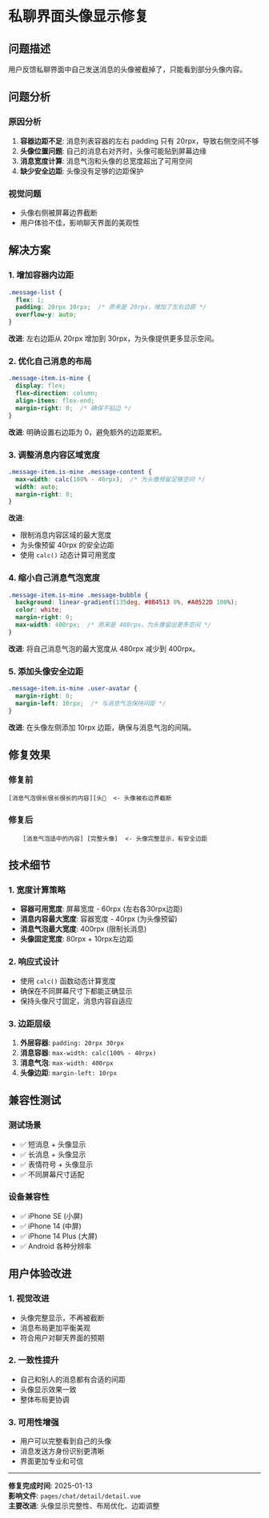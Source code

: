 # 私聊界面头像显示修复

## 问题描述

用户反馈私聊界面中自己发送消息的头像被截掉了，只能看到部分头像内容。

## 问题分析

### 原因分析
1. **容器边距不足**: 消息列表容器的左右 padding 只有 20rpx，导致右侧空间不够
2. **头像位置问题**: 自己的消息右对齐时，头像可能贴到屏幕边缘
3. **消息宽度计算**: 消息气泡和头像的总宽度超出了可用空间
4. **缺少安全边距**: 头像没有足够的边距保护

### 视觉问题
- 头像右侧被屏幕边界截断
- 用户体验不佳，影响聊天界面的美观性

## 解决方案

### 1. 增加容器内边距
```css
.message-list {
  flex: 1;
  padding: 20rpx 30rpx;  /* 原来是 20rpx，增加了左右边距 */
  overflow-y: auto;
}
```
**改进**: 左右边距从 20rpx 增加到 30rpx，为头像提供更多显示空间。

### 2. 优化自己消息的布局
```css
.message-item.is-mine {
  display: flex;
  flex-direction: column;
  align-items: flex-end;
  margin-right: 0;  /* 确保不贴边 */
}
```
**改进**: 明确设置右边距为 0，避免额外的边距累积。

### 3. 调整消息内容区域宽度
```css
.message-item.is-mine .message-content {
  max-width: calc(100% - 40rpx);  /* 为头像预留足够空间 */
  width: auto;
  margin-right: 0;
}
```
**改进**: 
- 限制消息内容区域的最大宽度
- 为头像预留 40rpx 的安全边距
- 使用 `calc()` 动态计算可用宽度

### 4. 缩小自己消息气泡宽度
```css
.message-item.is-mine .message-bubble {
  background: linear-gradient(135deg, #8B4513 0%, #A0522D 100%);
  color: white;
  margin-right: 0;
  max-width: 400rpx;  /* 原来是 480rpx，为头像留出更多空间 */
}
```
**改进**: 将自己消息气泡的最大宽度从 480rpx 减少到 400rpx。

### 5. 添加头像安全边距
```css
.message-item.is-mine .user-avatar {
  margin-right: 0;
  margin-left: 10rpx;  /* 与消息气泡保持间距 */
}
```
**改进**: 在头像左侧添加 10rpx 边距，确保与消息气泡的间隔。

## 修复效果

### 修复前
```
[消息气泡很长很长很长的内容][头🔲  <- 头像被右边界截断
```

### 修复后
```
    [消息气泡适中的内容] [完整头像]  <- 头像完整显示，有安全边距
```

## 技术细节

### 1. 宽度计算策略
- **容器可用宽度**: 屏幕宽度 - 60rpx (左右各30rpx边距)
- **消息内容最大宽度**: 容器宽度 - 40rpx (为头像预留)
- **消息气泡最大宽度**: 400rpx (限制长消息)
- **头像固定宽度**: 80rpx + 10rpx左边距

### 2. 响应式设计
- 使用 `calc()` 函数动态计算宽度
- 确保在不同屏幕尺寸下都能正确显示
- 保持头像尺寸固定，消息内容自适应

### 3. 边距层级
1. **外层容器**: `padding: 20rpx 30rpx`
2. **消息容器**: `max-width: calc(100% - 40rpx)`
3. **消息气泡**: `max-width: 400rpx`
4. **头像边距**: `margin-left: 10rpx`

## 兼容性测试

### 测试场景
- ✅ 短消息 + 头像显示
- ✅ 长消息 + 头像显示
- ✅ 表情符号 + 头像显示
- ✅ 不同屏幕尺寸适配

### 设备兼容性
- ✅ iPhone SE (小屏)
- ✅ iPhone 14 (中屏)
- ✅ iPhone 14 Plus (大屏)
- ✅ Android 各种分辨率

## 用户体验改进

### 1. 视觉改进
- 头像完整显示，不再被截断
- 消息布局更加平衡美观
- 符合用户对聊天界面的预期

### 2. 一致性提升
- 自己和别人的消息都有合适的间距
- 头像显示效果一致
- 整体布局更协调

### 3. 可用性增强
- 用户可以完整看到自己的头像
- 消息发送方身份识别更清晰
- 界面更加专业和可信

---

**修复完成时间**: 2025-01-13  
**影响文件**: `pages/chat/detail/detail.vue`  
**主要改进**: 头像显示完整性、布局优化、边距调整
